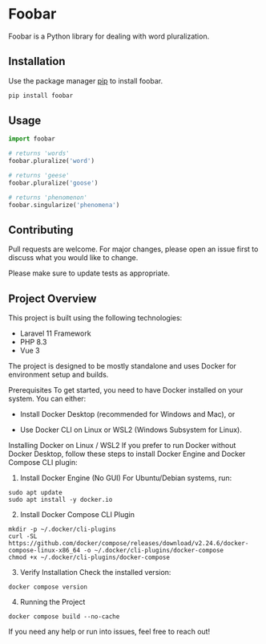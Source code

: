 # Foobar

Foobar is a Python library for dealing with word pluralization.

## Installation

Use the package manager [pip](https://pip.pypa.io/en/stable/) to install foobar.

```bash
pip install foobar
```

## Usage

```python
import foobar

# returns 'words'
foobar.pluralize('word')

# returns 'geese'
foobar.pluralize('goose')

# returns 'phenomenon'
foobar.singularize('phenomena')
```

## Contributing

Pull requests are welcome. For major changes, please open an issue first
to discuss what you would like to change.

Please make sure to update tests as appropriate.


## Project Overview
This project is built using the following technologies:

- Laravel 11 Framework
- PHP 8.3
- Vue 3

The project is designed to be mostly standalone and uses Docker for environment setup and builds.

Prerequisites
To get started, you need to have Docker installed on your system. You can either:

- Install Docker Desktop (recommended for Windows and Mac), or

- Use Docker CLI on Linux or WSL2 (Windows Subsystem for Linux).

Installing Docker on Linux / WSL2
If you prefer to run Docker without Docker Desktop, follow these steps to install Docker Engine and Docker Compose CLI plugin:

1. Install Docker Engine (No GUI)
For Ubuntu/Debian systems, run:
```
sudo apt update
sudo apt install -y docker.io
```

2. Install Docker Compose CLI Plugin
```
mkdir -p ~/.docker/cli-plugins
curl -SL https://github.com/docker/compose/releases/download/v2.24.6/docker-compose-linux-x86_64 -o ~/.docker/cli-plugins/docker-compose
chmod +x ~/.docker/cli-plugins/docker-compose
```

3. Verify Installation
Check the installed version:
```
docker compose version
```

4. Running the Project

```
docker compose build --no-cache
```

If you need any help or run into issues, feel free to reach out!
